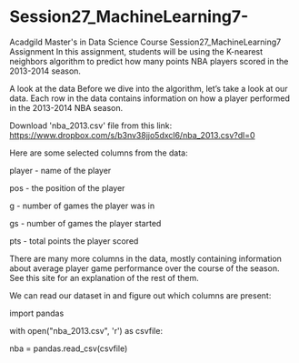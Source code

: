 # Session27_MachineLearning7-
Acadgild Master's in Data Science Course Session27_MachineLearning7 Assignment
In this assignment, students will be using the K-nearest neighbors algorithm to predict
how many points NBA players scored in the 2013-2014 season.

A look at the data
Before we dive into the algorithm, let’s take a look at our data. Each row in the data
contains information on how a player performed in the 2013-2014 NBA season.

Download 'nba_2013.csv' file from this link:
https://www.dropbox.com/s/b3nv38jjo5dxcl6/nba_2013.csv?dl=0

Here are some selected columns from the data:

player - name of the player

pos - the position of the player

g - number of games the player was in

gs - number of games the player started

pts - total points the player scored

There are many more columns in the data, mostly containing information about average
player game performance over the course of the season. See this site for an explanation
of the rest of them.

We can read our dataset in and figure out which columns are present:

import pandas

with open("nba_2013.csv", 'r') as csvfile:

nba = pandas.read_csv(csvfile)
